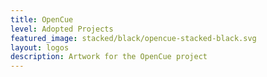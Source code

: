 ```yaml
---
title: OpenCue
level: Adopted Projects
featured_image: stacked/black/opencue-stacked-black.svg
layout: logos
description: Artwork for the OpenCue project
---
```


